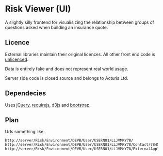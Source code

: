 Risk Viewer (UI)
====================

A slightly silly frontend for visualisizing the relationship between groups of questions asked when building an insurance quote.

Licence
--------------------

External libraries maintain their original licences. All other front end code is [unlicenced](http://unlicense.org/).

Data is entirely fake and does not represent real world usage.

Server side code is closed source and belongs to Acturis Ltd.

Dependecies
--------------------

Uses [jQuery](http://jquery.com/), [requirejs](http://requirejs.org/), [d3js](http://d3js.org) and [bootstrap](http://twitter.github.com/bootstrap).

Plan
--------------------
Urls something like:

    http://server/Risk/Environment/DEVB/User/USERN01/LLJVMKY78/
    http://server/Risk/Environment/DEVB/User/USERN01/LLJVMKY78/Contact/784567/Rfq/16549
    http://server/Risk/Environment/DEVB/User/USERN01/LLJVMKY78/ExternalApplication/1753/user.name@company.com/ashdjkahsqwjdska/Contact/784567/Rfq/16549